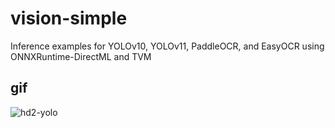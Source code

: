 # vision-simple
Inference examples for YOLOv10, YOLOv11, PaddleOCR, and EasyOCR using ONNXRuntime-DirectML and TVM
## gif
![hd2-yolo](doc/images/hd2-yolo.gif)